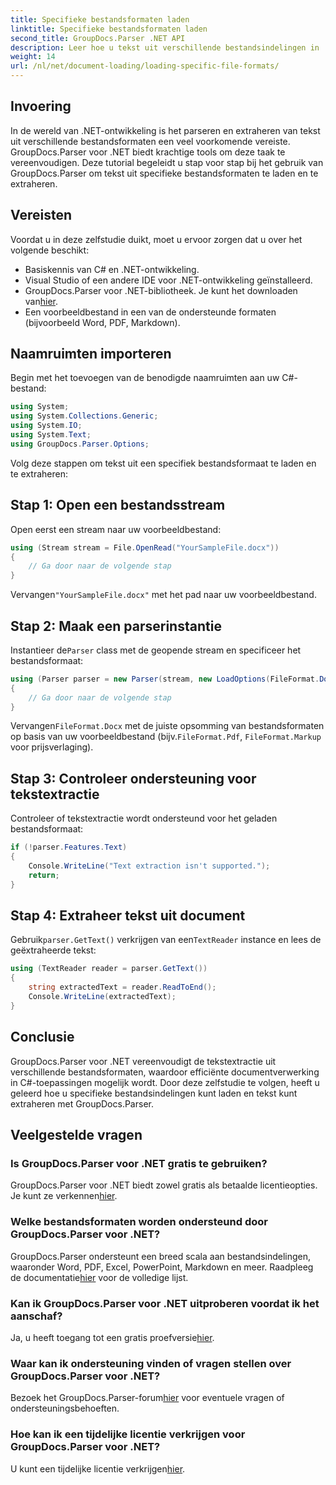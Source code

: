 ```yaml
---
title: Specifieke bestandsformaten laden
linktitle: Specifieke bestandsformaten laden
second_title: GroupDocs.Parser .NET API
description: Leer hoe u tekst uit verschillende bestandsindelingen in .NET kunt extraheren met GroupDocs.Parser. Stap-voor-stap handleiding voor efficiënte documentverwerking.
weight: 14
url: /nl/net/document-loading/loading-specific-file-formats/
---
```

## Invoering
In de wereld van .NET-ontwikkeling is het parseren en extraheren van tekst uit verschillende bestandsformaten een veel voorkomende vereiste. GroupDocs.Parser voor .NET biedt krachtige tools om deze taak te vereenvoudigen. Deze tutorial begeleidt u stap voor stap bij het gebruik van GroupDocs.Parser om tekst uit specifieke bestandsformaten te laden en te extraheren.
## Vereisten
Voordat u in deze zelfstudie duikt, moet u ervoor zorgen dat u over het volgende beschikt:
- Basiskennis van C# en .NET-ontwikkeling.
- Visual Studio of een andere IDE voor .NET-ontwikkeling geïnstalleerd.
-  GroupDocs.Parser voor .NET-bibliotheek. Je kunt het downloaden van[hier](https://releases.groupdocs.com/parser/net/).
- Een voorbeeldbestand in een van de ondersteunde formaten (bijvoorbeeld Word, PDF, Markdown).

## Naamruimten importeren
Begin met het toevoegen van de benodigde naamruimten aan uw C#-bestand:
```csharp
using System;
using System.Collections.Generic;
using System.IO;
using System.Text;
using GroupDocs.Parser.Options;
```

Volg deze stappen om tekst uit een specifiek bestandsformaat te laden en te extraheren:
## Stap 1: Open een bestandsstream
Open eerst een stream naar uw voorbeeldbestand:
```csharp
using (Stream stream = File.OpenRead("YourSampleFile.docx"))
{
    // Ga door naar de volgende stap
}
```
 Vervangen`"YourSampleFile.docx"` met het pad naar uw voorbeeldbestand.
## Stap 2: Maak een parserinstantie
 Instantieer de`Parser` class met de geopende stream en specificeer het bestandsformaat:
```csharp
using (Parser parser = new Parser(stream, new LoadOptions(FileFormat.Docx)))
{
    // Ga door naar de volgende stap
}
```
 Vervangen`FileFormat.Docx` met de juiste opsomming van bestandsformaten op basis van uw voorbeeldbestand (bijv.`FileFormat.Pdf`, `FileFormat.Markup` voor prijsverlaging).
## Stap 3: Controleer ondersteuning voor tekstextractie
Controleer of tekstextractie wordt ondersteund voor het geladen bestandsformaat:
```csharp
if (!parser.Features.Text)
{
    Console.WriteLine("Text extraction isn't supported.");
    return;
}
```
## Stap 4: Extraheer tekst uit document
 Gebruik`parser.GetText()` verkrijgen van een`TextReader` instance en lees de geëxtraheerde tekst:
```csharp
using (TextReader reader = parser.GetText())
{
    string extractedText = reader.ReadToEnd();
    Console.WriteLine(extractedText);
}
```

## Conclusie
GroupDocs.Parser voor .NET vereenvoudigt de tekstextractie uit verschillende bestandsformaten, waardoor efficiënte documentverwerking in C#-toepassingen mogelijk wordt. Door deze zelfstudie te volgen, heeft u geleerd hoe u specifieke bestandsindelingen kunt laden en tekst kunt extraheren met GroupDocs.Parser.

## Veelgestelde vragen
### Is GroupDocs.Parser voor .NET gratis te gebruiken?
GroupDocs.Parser voor .NET biedt zowel gratis als betaalde licentieopties. Je kunt ze verkennen[hier](https://purchase.groupdocs.com/buy).
### Welke bestandsformaten worden ondersteund door GroupDocs.Parser voor .NET?
 GroupDocs.Parser ondersteunt een breed scala aan bestandsindelingen, waaronder Word, PDF, Excel, PowerPoint, Markdown en meer. Raadpleeg de documentatie[hier](https://tutorials.groupdocs.com/parser/net/) voor de volledige lijst.
### Kan ik GroupDocs.Parser voor .NET uitproberen voordat ik het aanschaf?
 Ja, u heeft toegang tot een gratis proefversie[hier](https://releases.groupdocs.com/).
### Waar kan ik ondersteuning vinden of vragen stellen over GroupDocs.Parser voor .NET?
 Bezoek het GroupDocs.Parser-forum[hier](https://forum.groupdocs.com/c/parser/17) voor eventuele vragen of ondersteuningsbehoeften.
### Hoe kan ik een tijdelijke licentie verkrijgen voor GroupDocs.Parser voor .NET?
 U kunt een tijdelijke licentie verkrijgen[hier](https://purchase.groupdocs.com/temporary-license/).